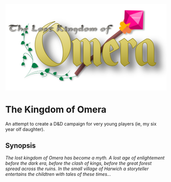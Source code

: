 ![The Kingdom of Omera](https://github.com/PRAEst-76/Omera/blob/main/images/title.png)

# The Kingdom of Omera

An attempt to create a D&D campaign for very young players (ie, my six year olf daughter).

## Synopsis

_The lost kingdom of Omera has become a myth. A lost age of enlightement before the dark era, before the clash of kings, before the great forest spread across the ruins.
In the small village of Harwich a storyteller entertains the childtren with tales of these times..._
